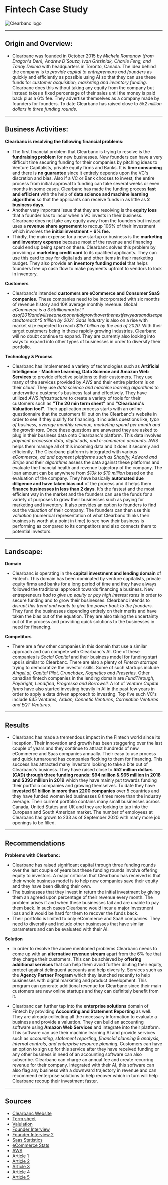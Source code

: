 # Fintech Case Study

![Clearbanc logo](LOGO.png)

---

## Origin and Overview:
* Clearbanc was founded in October 2015 by *Michele Romanow (from Dragon's Den), Andrew D’Souza, Ivan Gritsiniak, Charlie Feng, and Tanay Delima* with headquarters in Toronto, Canada. The idea behind the company is to *provide capital to entrepreneurs and founders* as quickly and efficiently as possible using AI so that they can use these funds for *customer acquisition, marketing and inventory funding*. Clearbanc does this without taking any equity from the company but instead takes a fixed percentage of their sales until the money is paid back plus a 6% fee. They advertise themselves as a company made by founders for founders. To date Clearbanc has raised close to *552 million dollars in three funding rounds*.
---

## Business Activities:
**Clearbanc is resolving the following financial problems:**
* The first financial problem that Clearbanc is trying to resolve is the **fundraising problem** for new businesses. New founders can have a very difficult time securing funding for their companies by pitching ideas to Venture Capitalists, private equity firms and Banks. It is **time consuming** and there is **no guarantee** since it entirely depends upon the VC's discretion and bias. Also if a VC or Bank chooses to invest, the entire process from initial approval to funding can take several weeks or even months in some cases. Clearbanc has made the funding process **fast and efficient** with the help of **data science and machine learning algorithms** so that the applicants can receive funds in as little as **2 business days**. 
* Another very important issue that they are resolving is the **equity loss** that a founder has to incur when a VC invests in their business. Clearbanc does not take any equity away from the founders but instead uses a **revenue share agreement** to recoup 106% of their investment which involves the **initial investment + 6% fee.**
* Thirdly, the main expense for a new startup or business is the **marketing and inventory expense** because most of the revenue and financing could end up being spent on these. Clearbanc solves this problem by providing a **marketing credit card** to its qualified applicants. They can use this card to pay for digital ads and other items in their marketing budget. They also provide an **inventory funding model** that helps founders free up cash flow to make payments upfront to vendors to lock in inventory. 

**Customers**
* Clearbanc's intended **customers are eCommerce and Consumer SaaS companies**. These companies need to be incorporated with six months of revenue history and 10K average monthly revenue. Global *eCommerce is a $3.5 trillion market* as of 2019 and will see an exponential growth over the next few years and is expected to reach *$5 trillion by 2021.* *Saas industry* is also on a rise with market size expected to reach *$157 billion by the end of 2020.* With their target customers being in these rapidly growing industries, Clearbanc will no doubt continue to expand. They are currently also looking into ways to expand into other types of businesses in order to diversify their portfolio.

**Technology & Process**
* Clearbanc has implemented a variety of technologies such as **Artificial Intelligence - Machine Learning, Data Science and Amazon Web Services** to provide effective solutions to their customers. They use many of the services provided by *AWS* and their entire platform is on their *cloud*. They use *data science and machine learning algorithms* to underwrite a customer's business fast and effectively. They have utilized *AWS infrastructure* to create a variety of tools for their customers such as **"The 20 min term sheet"** and **"Clearbanc's Valuation tool"**. Their application process starts with an online questionnaire  that the customers fill out on the Clearbanc's website in order to see if they qualify for financing. It includes questions like, *type of business, average monthly revenue, marketing spend per month and the growth rate.* Once these questions are answered they are asked to plug in their business data onto Clearbanc's platform. This data involves *payment processor data, digital ads, and e-commerce accounts.* AWS helps them manage all of this incoming data and it does it securely and efficiently. The Clearbanc platform is integrated with various *eCommerce, ad and payment platforms such as Shopify, Adword and Stripe* and their *algorithms* assess the data against these platforms and evaluate the  financial health and revenue trajectory of the company. The loan amount can be anywhere from *$10k to $10 million* based on the evaluation of the company. They have basically **automated due diligence and have taken bias out** of the process and it helps them **finance businesses in less than 2 days**. It's the fastest and the most efficient way in the market and the founders can use the funds for a variety of purposes to grow their businesses such as paying for marketing and inventory. It also provides an option to founders to find out the *valuation* of their company. The founders can then use this *valuation* (numerical representation of what Clearbanc thinks their business is worth at a point in time) to see how their business is performing as compared to its competitors and also connects them to potential investors.
---

## Landscape:
**Domain**
*  Clearbanc is operating in the **capital investment and lending domain** of Fintech. This domain has been dominated by venture capitalists, private equity firms and banks for a long period of time and they have always followed the traditional approach towards financing a business. New entrepreneurs *had to give up equity or pay high interest rates* in order to secure funding and to grow their businesses. Clearbanc intends to *disrupt this trend and wants to give the power back to the founders.* They fund the businesses depending entirely on their merits and have taken the bias out of the equation. They are also taking the uncertainty out of the process and providing quick solutions to the businesses in need for financing.

**Competitors** 
* There are a few other companies in this domain that use a similar approach and  can compete with Clearbanc's AI. One of these companies is *Social Capital* and their business model for funding start ups is similar to Clearbanc. There are also a plenty of *Fintech startups* trying to democratize the investor skills. Some of such startups include *Aingel.ai, Capital Pilot, Crunchdex, Kognetics and Preseries.* Other canadian fintech companies in the lending domain are *FundThrough, Paybright, Lendified, Progressa and Borrowell.* A lot of *Venture Capital firms* have also started investing heavily in AI in the past few years in order to apply a data driven approach to investing. Top five such VC's include *645 Ventures, Ardian, Connetic Ventures, Correlation Ventures and EQT Ventures.* 
---

## Results
* Clearbanc has made a tremendous impact in the Fintech world since its inception. Their innovation and growth has been staggering over the last couple of years and they continue to attract hundreds of new eCommerce and Saas companies annually. Their easy to use process and quick turnaround has companies flocking to them for financing. This success has attracted many investors looking to take a bite out of Clearbanc's business. They have raised close to **552 million dollars (CAD) through three funding rounds: $94 million & $65 million in 2018 and $393 million in 2019** which they have mainly put towards funding their portfolio companies and growing themselves. To date they have **invested $1 billion in more than 2200 companies** over 5 countries and they have funded women led businesses 8 times more than the industry average. Their current portfolio contains many small businesses across Canada, United States and UK and they are looking to tap into the European and South American market. The number of employees at Clearbanc has grown to 233 as of September 2020 with many more job openings to be filled. 
---

## Recommendations
**Problems with Clearbanc:**
* Clearbanc has raised significant capital through three funding rounds over the last couple of years but these funding rounds involve offering equity to investors. A major criticism that Clearbanc has received is that their whole business model is to help new companies save their equity and they have been diluting their own. 
* The businesses that they invest in return the initial investment by giving them an agreed upon percentage of their revenue every month. The problem arises if and when these businesses fail and are unable to pay them back. In such cases Clearbanc would incur a major investment loss and it would be hard for them to recover the funds back.
* Their portfolio is limited to only eCommerce and SaaS companies. They need to diversify and include other businesses that  have similar parameters and can be evaluated with their AI.

**Solution**
* In order to resolve the above mentioned problems Clearbanc needs to come up with an **alternative revenue stream** apart from the 6% fee that they charge their customers. This can be achieved by **offering additional services**  that can help them avoid further diluting their equity, protect against delinquent accounts and help diversify. Services such as the **Agency Partner Program** which they launched recently to help businesses with digital marketing and product development. This program can generate additional revenue for Clearbanc since their main customers are new online startups and they can definitely benefit from it. 

* Clearbanc can further tap into the **enterprise solutions** domain of Fintech by providing **Accounting and Statement Reporting** as well. They are already collecting all the necessary information to evaluate a business and provide a valuation. They can build an accounting software using **Amazon Web Services** and integrate into their platform. This software can use their machine learning AI and provide services such as *accounting, statement reporting, financial planning & analysis, internal controls, and enterprise resource planning.* Customers can have an option to sign up for this service after they have received funding or any other business in need of an accounting software can also subscribe. Clearbanc can charge an annual fee and create recurring revenue for their company. Integrated with their AI, this software can also flag any business with a downward trajectory in revenue and can recommend enterprise solutions to help recover which in turn will help Clearbanc recoup their investment faster.
---

## Sources
* [Clearbanc Website](https://clearbanc.com/)
* [Term sheet](https://www.20mintermsheet.com/)
* [Valuiation](https://beta.clearbanc.com/)
* [Founder Interview](https://www.bnnbloomberg.ca/technology/video/clearbanc-pivots-to-streaming-model-for-venture-capital~1540475)
* [Founder Interview 2](https://www.youtube.com/watch?v=J0sEaLywD08)
* [Saas Statistics](https://99firms.com/blog/saas-statistics/#gref)
* [eCommerce Stats](https://www.emarketer.com/content/global-ecommerce-2019)
* [AWS](https://aws.amazon.com/what-is-aws/)
* [Article 1](https://betakit.com/clearbanc-raises-300-million-usd-to-take-entrepreneur-funding-model-global/)
* [Article 2](https://www.b2bnn.com/2019/04/clearbanc-romanow-20-min-term-sheet/)
* [Article 3](https://www.forbes.com/sites/johnkoetsier/2020/06/27/1-billion-for-2800-startups-how-clearbanc-uses-ai-to-take-bias-out-of-investing/#79a2ee7d51d0)
* [Article 4](https://www.forbes.com/sites/cognitiveworld/2019/05/02/data-driven-vcs-who-is-using-ai-to-be-a-better-and-smarter-investor/#7fde667d1d34)
* [Article 5](https://www.forbes.com/sites/alexlazarow/2020/05/13/venture-capital-has-a-lot-to-learn-from-fintech/#77cd34e54fa2)



